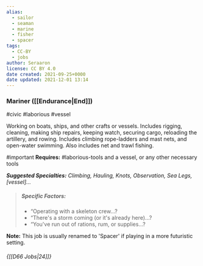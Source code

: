 ```yaml
---
alias:
  - sailor
  - seaman
  - marine
  - fisher
  - spacer
tags:
  - CC-BY
  - jobs
author: Seraaron
license: CC BY 4.0
date created: 2021-09-25+0000
date updated: 2021-12-01 13:14
---
```


### Mariner ([[Endurance|End]])

#civic #laborious #vessel

Working on boats, ships, and other crafts or vessels. Includes rigging, cleaning, making ship repairs, keeping watch, securing cargo, reloading the artillery, and rowing. Includes climbing rope-ladders and mast nets, and open-water swimming. Also includes net and trawl fishing.

#important **Requires:** #laborious-tools and a vessel, or any other necessary tools

_**Suggested Specialties:** Climbing, Hauling, Knots, Observation, Sea Legs, [vessel]..._

> ##### Specific Factors:
>
> - “Operating with a skeleton crew...?
> - “There's a storm coming (or it's already here)...?
> - “You've run out of rations, rum, or supplies...?

**Note:** This job is usually renamed to 'Spacer' if playing in a more futuristic setting.

###### {[[D66 Jobs|24]]}
